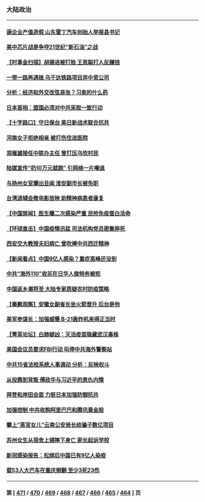 ### 大陆政治
---
#### [逼企业产值造假 山东雷丁汽车创始人举报县书记](../../pages/ncid277/n13907065.md) 
#### [美中芯片战是争夺21世纪“新石油”之战](../../pages/ncid277/n13907046.md) 
#### [【时事金扫描】胡锡进被打脸 王思聪打人反赚钱](../../pages/ncid277/n13906965.md) 
#### [一带一路再遇挫 乌干达铁路项目弃中资公司](../../pages/ncid277/n13906962.md) 
#### [分析：经济和外交改弦易张？习卖的什么药](../../pages/ncid277/n13905805.md) 
#### [日本首相：盟国必须对中共采取一致行动](../../pages/ncid277/n13906985.md) 
#### [【十字路口】守日保台 美日新战术联合抗共](../../pages/ncid277/n13906919.md) 
#### [河南女子拒绝相亲 被打伤住进医院](../../pages/ncid277/n13906872.md) 
#### [郑雁雄接任中联办主任 曾打压乌坎村民](../../pages/ncid277/n13906758.md) 
#### [陆媒宣传“扔10万元就跑” 引网络一片嘲讽](../../pages/ncid277/n13906849.md) 
#### [与扬州女官爆出丑闻 淮安副市长被免职](../../pages/ncid277/n13906852.md) 
#### [台湾退辅会微电影放映 助精神病患者康复](../../pages/ncid277/n13906774.md) 
#### [【中国禁闻】医生曝二次感染严重 民抢免疫蛋白活命](../../pages/ncid277/n13906516.md) 
#### [【环球直击】中国疫情迅猛 司法机构党员密集猝死](../../pages/ncid277/n13906502.md) 
#### [西安交大教授夫妇病亡 曾吹捧中共西迁精神](../../pages/ncid277/n13906790.md) 
#### [【新闻看点】中国9亿人感染？重症高峰还没到](../../pages/ncid277/n13906593.md) 
#### [中共“海外110”收买在日华人做特务被拒](../../pages/ncid277/n13906538.md) 
#### [中国返乡潮将至 大陆专家质疑农村防疫策略](../../pages/ncid277/n13906547.md) 
#### [【秦鹏观察】安徽女副省长坐火箭晋升 后台是他](../../pages/ncid277/n13906578.md) 
#### [美军参谋长：加强威慑 B-21轰炸机来得正当时](../../pages/ncid277/n13906555.md) 
#### [【菁英论坛】白肺疑凶：灭活疫苗隐藏武汉毒株](../../pages/ncid277/n13906520.md) 
#### [美国会议员要求FBI行动 叫停中共海外警察站](../../pages/ncid277/n13906485.md) 
#### [中共15省法检系统人事调动 分析：反映权斗](../../pages/ncid277/n13905726.md) 
#### [从投靠到背叛 傅政华与习近平的恩仇内情](../../pages/ncid277/n13905220.md) 
#### [拜登和岸田会面 力挺日本加强防御抗共](../../pages/ncid277/n13906473.md) 
#### [加强控制 中共收购阿里巴巴和腾讯黄金股](../../pages/ncid277/n13906441.md) 
#### [攀上“高官女儿”云南公安局长给骗子数亿项目](../../pages/ncid277/n13906323.md) 
#### [苏州女生从宿舍上铺摔下身亡 家长起诉学校](../../pages/ncid277/n13906246.md) 
#### [新冠感染报告：松绑后中国已有9亿人染疫](../../pages/ncid277/n13906094.md) 
#### [载53人大巴车在重庆侧翻 至少3死23伤](../../pages/ncid277/n13906240.md) 

---
#### 第 [ [471](./471.md) / [470](./470.md) / [469](./469.md) / [468](./468.md) / [467](./467.md) / [466](./466.md) / [465](./465.md) / [464](./464.md) ] 页
